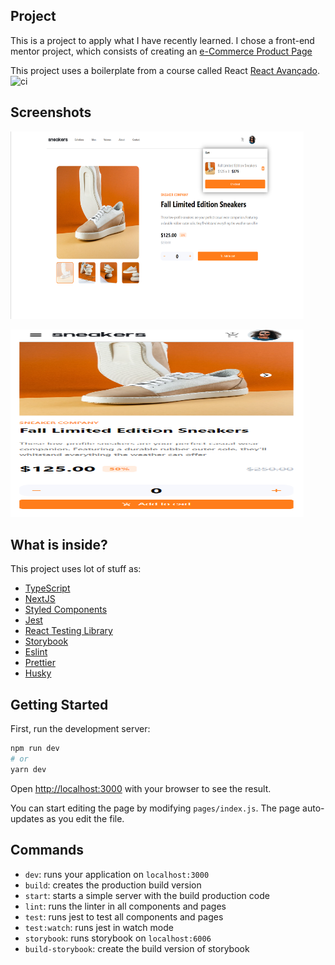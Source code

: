 ## Project

This is a project to apply what I have recently learned. I chose a front-end mentor project, which consists of creating an [e-Commerce Product Page](https://www.frontendmentor.io/challenges/ecommerce-product-page-UPsZ9MJp6)

This project uses a boilerplate from a course called React [React Avançado](https://reactavancado.com.br/).
![ci](https://github.com/React-Avancado/boilerplate/workflows/ci/badge.svg)

## Screenshots

<p>
    <img width="469" height="300" src="/public/screenshots/desktop-page.png">
</p>

<p>
    <img width="469" height="300" src="/public/screenshots/mobile-page.png">
</p>

## What is inside?

This project uses lot of stuff as:

- [TypeScript](https://www.typescriptlang.org/)
- [NextJS](https://nextjs.org/)
- [Styled Components](https://styled-components.com/)
- [Jest](https://jestjs.io/)
- [React Testing Library](https://testing-library.com/docs/react-testing-library/intro)
- [Storybook](https://storybook.js.org/)
- [Eslint](https://eslint.org/)
- [Prettier](https://prettier.io/)
- [Husky](https://github.com/typicode/husky)

## Getting Started

First, run the development server:

```bash
npm run dev
# or
yarn dev
```

Open [http://localhost:3000](http://localhost:3000) with your browser to see the result.

You can start editing the page by modifying `pages/index.js`. The page auto-updates as you edit the file.

## Commands

- `dev`: runs your application on `localhost:3000`
- `build`: creates the production build version
- `start`: starts a simple server with the build production code
- `lint`: runs the linter in all components and pages
- `test`: runs jest to test all components and pages
- `test:watch`: runs jest in watch mode
- `storybook`: runs storybook on `localhost:6006`
- `build-storybook`: create the build version of storybook
